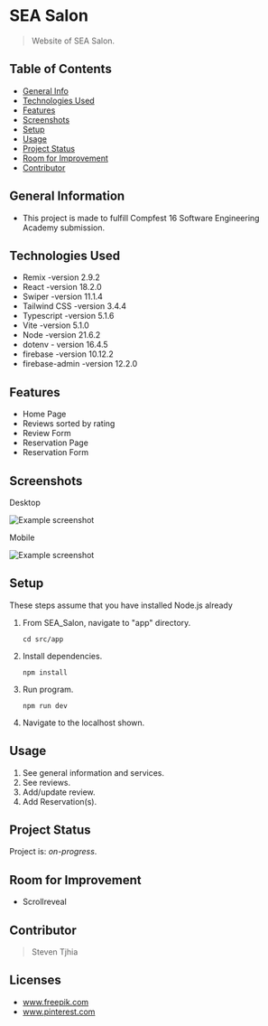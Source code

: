 # SEA Salon
> Website of SEA Salon.


## Table of Contents
* [General Info](#general-information)
* [Technologies Used](#technologies-used)
* [Features](#features)
* [Screenshots](#screenshots)
* [Setup](#setup)
* [Usage](#usage)
* [Project Status](#project-status)
* [Room for Improvement](#room-for-improvement)
* [Contributor](#contributor)


## General Information
- This project is made to fulfill Compfest 16 Software Engineering Academy submission.


## Technologies Used
- Remix -version 2.9.2
- React -version 18.2.0
- Swiper -version 11.1.4
- Tailwind CSS -version 3.4.4
- Typescript -version 5.1.6
- Vite -version 5.1.0
- Node -version 21.6.2
- dotenv - version 16.4.5
- firebase -version 10.12.2
- firebase-admin -version 12.2.0

## Features
- Home Page
- Reviews sorted by rating
- Review Form
- Reservation Page
- Reservation Form


## Screenshots

Desktop

![Example screenshot](./Screenshots/Level2-HomePage-Desktop.png)

Mobile

![Example screenshot](./Screenshots/Level2-HomePage-Mobile.png)


## Setup

These steps assume that you have installed Node.js already

1. From SEA_Salon, navigate to "app" directory.

    `cd src/app`

2. Install dependencies.

    `npm install`

3. Run program.

    `npm run dev`

4. Navigate to the localhost shown.


## Usage
1. See general information and services.
2. See reviews.
3. Add/update review.
4. Add Reservation(s).


## Project Status
Project is: _on-progress_.


## Room for Improvement
- Scrollreveal


## Contributor
> Steven Tjhia 


## Licenses
- www.freepik.com
- www.pinterest.com
